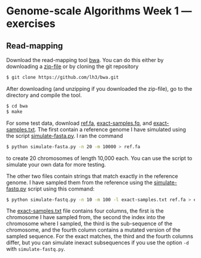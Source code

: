 # Genome-scale Algorithms Week 1 — exercises

## Read-mapping

Download the read-mapping tool [bwa](https://github.com/lh3/bwa). You can do this either by downloading a [zip-file](https://github.com/lh3/bwa/archive/master.zip) or by cloning the git repository

```sh
$ git clone https://github.com/lh3/bwa.git
```

After downloading (and unzipping if you downloaded the zip-file), go to the directory and compile the tool.

```sh
$ cd bwa
$ make
```

For some test data, download [ref.fa](ref.fa), [exact-samples.fq](exact-samples.fq), and [exact-samples.txt](exact-samples.txt). The first contain a reference genome I have simulated using the script [simulate-fasta.py](simulate-fast.py). I ran the command

```sh
$ python simulate-fasta.py -n 20 -m 10000 > ref.fa
```

to create 20 chromosomes of length 10,000 each. You can use the script to simulate your own data for more testing.

The other two files contain strings that match exactly in the reference genome. I have sampled them from the reference using the [simulate-fastq.py](simulate-fast.py) script using this command:

```sh
$ python simulate-fastq.py -n 10 -m 100 -l exact-samples.txt ref.fa > exact-samples.fq
```

The [exact-samples.txt](exact-samples.txt) file contains four columns, the first is the chromosome I have sampled from, the second the index into the chromosome where I sampled, the third is the sub-sequence of the chromosome, and the fourth column contains a mutated version of the sampled sequence. For the exact matches, the third and the fourth columns differ, but you can simulate inexact subsequences if you use the option `-d` with `simulate-fastq.py`.

